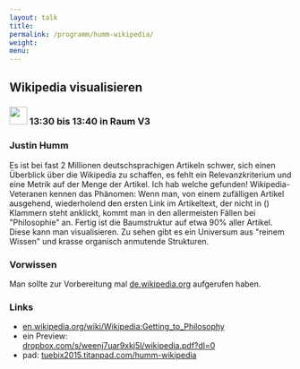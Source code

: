 ```yaml
---
layout: talk
title:
permalink: /programm/humm-wikipedia/
weight: 
menu:
---
```

## Wikipedia&nbsp;visualisieren

### <img height = "32" src="../../images/talk.svg"> 13:30 bis 13:40 in Raum V3

### Justin&nbsp;Humm

Es ist bei fast 2 Millionen deutschsprachigen Artikeln schwer, sich einen Überblick über die Wikipedia zu schaffen, es fehlt ein Relevanzkriterium und eine Metrik auf der Menge der Artikel.
Ich hab welche gefunden!
Wikipedia-Veteranen kennen das Phänomen: Wenn man, von einem zufälligen Artikel ausgehend, wiederholend den ersten Link im Artikeltext, der nicht in () Klammern steht anklickt, kommt man in den allermeisten Fällen bei "Philosophie" an.
Fertig ist die Baumstruktur auf etwa 90% aller Artikel.
Diese kann man visualisieren.
Zu sehen gibt es ein Universum aus "reinem Wissen" und krasse organisch anmutende Strukturen.

### Vorwissen

Man sollte zur Vorbereitung mal <a href="https://de.wikipedia.org" target="_blank">de.wikipedia.org</a> aufgerufen haben.

### Links

- <a href="https://en.wikipedia.org/wiki/Wikipedia:Getting_to_Philosophy" target="_blank">en.wikipedia.org/wiki/Wikipedia:Getting_to_Philosophy</a>
- ein Preview:<br/>
<a href="https://www.dropbox.com/s/weenj7uar9xkj5l/wikipedia.pdf?dl=0" target="_blank">dropbox.com/s/weenj7uar9xkj5l/wikipedia.pdf?dl=0</a>
- pad: <a href="https://tuebix2015.titanpad.com/humm-wikipedia" target="_blank">tuebix2015.titanpad.com/humm-wikipedia</a>
